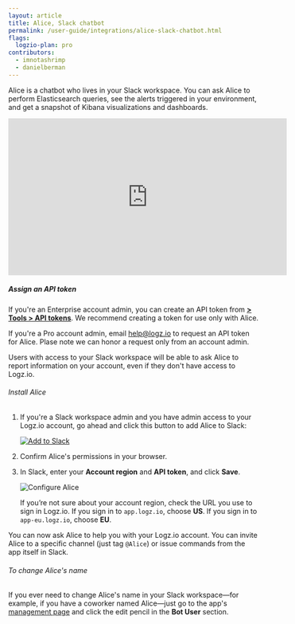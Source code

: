```yaml
---
layout: article
title: Alice, Slack chatbot
permalink: /user-guide/integrations/alice-slack-chatbot.html
flags:
  logzio-plan: pro
contributors:
  - imnotashrimp
  - danielberman
---
```


Alice is a chatbot who lives in your Slack workspace. You can ask Alice to perform Elasticsearch queries, see the alerts triggered in your environment, and get a snapshot of Kibana visualizations and dashboards.

<iframe width="560" height="315" src="https://www.youtube.com/embed/dNPhfyjaBTw" frameborder="0" allow="autoplay; encrypted-media" allowfullscreen></iframe>

##### Assign an API token

If you're an Enterprise account admin, you can create an API token from [**<i class="li li-gear"></i> > Tools > API tokens**](https://app.logz.io/#/dashboard/settings/api-tokens). We recommend creating a token for use only with Alice.

If you're a Pro account admin, email [help@logz.io](mailto:help@logz.io) to request an API token for Alice. Plase note we can honor a request only from an account admin.

<div class="info-box important">
  Users with access to your Slack workspace will be able to ask Alice to report information on your account, even if they don't have access to Logz.io.
</div>

###### Install Alice

1. If you're a Slack workspace admin and you have admin access to your Logz.io account, go ahead and click this button to add Alice to Slack:

    <a href="https://slack.com/oauth/authorize?client_id=8241711843.335794452337&amp;scope=bot">
      <img class="no-border" src="https://platform.slack-edge.com/img/add_to_slack.png" alt="Add to Slack">
    </a>

2. Confirm Alice's permissions in your browser.

3. In Slack, enter your **Account region** and **API token**, and click **Save**.

    ![Configure Alice]({{site.baseurl}}/images/integrations/integrations--alice-configuration.png)

    If you’re not sure about your account region, check the URL you use to sign in Logz.io. If you sign in to `app.logz.io`, choose **US**. If you sign in to `app-eu.logz.io`, choose **EU**.

You can now ask Alice to help you with your Logz.io account. You can invite Alice to a specific channel (just tag `@Alice`) or issue commands from the app itself in Slack.

###### To change Alice's name

If you ever need to change Alice's name in your Slack workspace—for example, if you have a coworker named Alice—just go to the app's [management page](https://slack.com/apps/A9VPCDA9X-alice?next_id=0) and click the edit pencil in the **Bot User** section.

